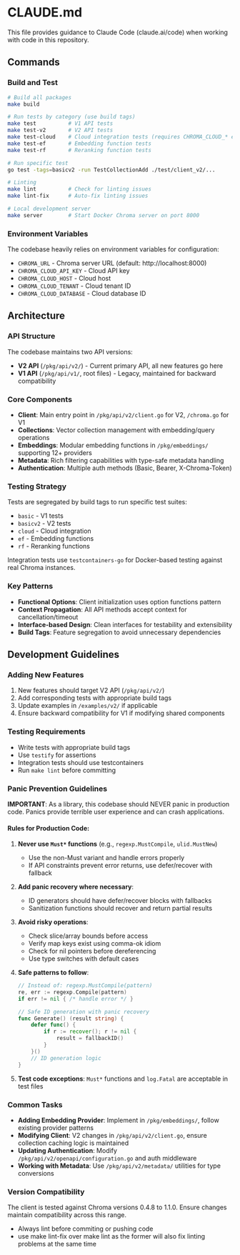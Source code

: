 # CLAUDE.md

This file provides guidance to Claude Code (claude.ai/code) when working with code in this repository.

## Commands

### Build and Test
```bash
# Build all packages
make build

# Run tests by category (use build tags)
make test          # V1 API tests
make test-v2       # V2 API tests
make test-cloud    # Cloud integration tests (requires CHROMA_CLOUD_* env vars)
make test-ef       # Embedding function tests
make test-rf       # Reranking function tests

# Run specific test
go test -tags=basicv2 -run TestCollectionAdd ./test/client_v2/...

# Linting
make lint          # Check for linting issues
make lint-fix      # Auto-fix linting issues

# Local development server
make server        # Start Docker Chroma server on port 8000
```

### Environment Variables
The codebase heavily relies on environment variables for configuration:
- `CHROMA_URL` - Chroma server URL (default: http://localhost:8000)
- `CHROMA_CLOUD_API_KEY` - Cloud API key
- `CHROMA_CLOUD_HOST` - Cloud host
- `CHROMA_CLOUD_TENANT` - Cloud tenant ID
- `CHROMA_CLOUD_DATABASE` - Cloud database ID

## Architecture

### API Structure
The codebase maintains two API versions:
- **V2 API** (`/pkg/api/v2/`) - Current primary API, all new features go here
- **V1 API** (`/pkg/api/v1/`, root files) - Legacy, maintained for backward compatibility

### Core Components
- **Client**: Main entry point in `/pkg/api/v2/client.go` for V2, `/chroma.go` for V1
- **Collections**: Vector collection management with embedding/query operations
- **Embeddings**: Modular embedding functions in `/pkg/embeddings/` supporting 12+ providers
- **Metadata**: Rich filtering capabilities with type-safe metadata handling
- **Authentication**: Multiple auth methods (Basic, Bearer, X-Chroma-Token)

### Testing Strategy
Tests are segregated by build tags to run specific test suites:
- `basic` - V1 tests
- `basicv2` - V2 tests
- `cloud` - Cloud integration
- `ef` - Embedding functions
- `rf` - Reranking functions

Integration tests use `testcontainers-go` for Docker-based testing against real Chroma instances.

### Key Patterns
- **Functional Options**: Client initialization uses option functions pattern
- **Context Propagation**: All API methods accept context for cancellation/timeout
- **Interface-based Design**: Clean interfaces for testability and extensibility
- **Build Tags**: Feature segregation to avoid unnecessary dependencies

## Development Guidelines

### Adding New Features
1. New features should target V2 API (`/pkg/api/v2/`)
2. Add corresponding tests with appropriate build tags
3. Update examples in `/examples/v2/` if applicable
4. Ensure backward compatibility for V1 if modifying shared components

### Testing Requirements
- Write tests with appropriate build tags
- Use `testify` for assertions
- Integration tests should use testcontainers
- Run `make lint` before committing

### Panic Prevention Guidelines
**IMPORTANT**: As a library, this codebase should NEVER panic in production code. Panics provide terrible user experience and can crash applications.

#### Rules for Production Code:
1. **Never use `Must*` functions** (e.g., `regexp.MustCompile`, `ulid.MustNew`)
   - Use the non-Must variant and handle errors properly
   - If API constraints prevent error returns, use defer/recover with fallback

2. **Add panic recovery where necessary**:
   - ID generators should have defer/recover blocks with fallbacks
   - Sanitization functions should recover and return partial results

3. **Avoid risky operations**:
   - Check slice/array bounds before access
   - Verify map keys exist using comma-ok idiom
   - Check for nil pointers before dereferencing
   - Use type switches with default cases

4. **Safe patterns to follow**:
   ```go
   // Instead of: regexp.MustCompile(pattern)
   re, err := regexp.Compile(pattern)
   if err != nil { /* handle error */ }

   // Safe ID generation with panic recovery
   func Generate() (result string) {
       defer func() {
           if r := recover(); r != nil {
               result = fallbackID()
           }
       }()
       // ID generation logic
   }
   ```

5. **Test code exceptions**: `Must*` functions and `log.Fatal` are acceptable in test files

### Common Tasks
- **Adding Embedding Provider**: Implement in `/pkg/embeddings/`, follow existing provider patterns
- **Modifying Client**: V2 changes in `/pkg/api/v2/client.go`, ensure collection caching logic is maintained
- **Updating Authentication**: Modify `/pkg/api/v2/openapi/configuration.go` and auth middleware
- **Working with Metadata**: Use `/pkg/api/v2/metadata/` utilities for type conversions

### Version Compatibility
The client is tested against Chroma versions 0.4.8 to 1.1.0. Ensure changes maintain compatibility across this range.
- Always lint before commiting or pushing code
- use make lint-fix over make lint as the former will also fix linting problems at the same time